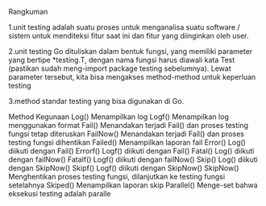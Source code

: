 Rangkuman

1.unit testing adalah suatu proses untuk menganalisa suatu software / sistem untuk menditeksi fitur saat ini dan fitur yang diinginkan oleh user.

2.unit testing Go dituliskan dalam bentuk fungsi, yang memiliki parameter yang bertipe *testing.T, dengan nama fungsi harus diawali kata Test (pastikan sudah meng-import package testing sebelumnya). Lewat parameter tersebut, kita bisa mengakses method-method untuk keperluan testing

3.method standar testing yang bisa digunakan di Go.

Method	Kegunaan
Log()	Menampilkan log
Logf()	Menampilkan log menggunakan format
Fail()	Menandakan terjadi Fail() dan proses testing fungsi tetap diteruskan
FailNow()	Menandakan terjadi Fail() dan proses testing fungsi dihentikan
Failed()	Menampilkan laporan fail
Error()	Log() diikuti dengan Fail()
Errorf()	Logf() diikuti dengan Fail()
Fatal()	Log() diikuti dengan failNow()
Fatalf()	Logf() diikuti dengan failNow()
Skip()	Log() diikuti dengan SkipNow()
Skipf()	Logf() diikuti dengan SkipNow()
SkipNow()	Menghentikan proses testing fungsi, dilanjutkan ke testing fungsi setelahnya
Skiped()	Menampilkan laporan skip
Parallel()	Menge-set bahwa eksekusi testing adalah paralle
